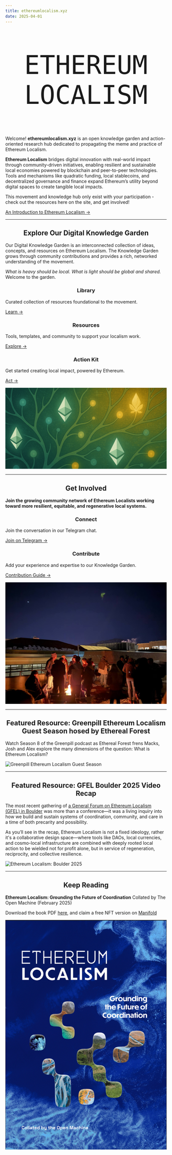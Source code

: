 ```yaml
---
title: ethereumlocalism.xyz
date: 2025-04-01
---
```


<style>

.page-header .popover-hint {
  display: none;
}

h1, h2, h3, h4, h5, h6 {
  text-align: center;
}



</style>

<div id="index-header" style="font-family: 'OnlyTrue', monospace; font-size: clamp(1.75rem, 10vw, 5rem); text-transform: uppercase; text-align: center; margin: 5rem auto; animation: ColorChange 15s infinite ease-in-out; ">Ethereum<br> Localism</div>

Welcome! **ethereumlocalism.xyz** is an open knowledge garden and action-oriented research hub dedicated to propagating the meme and practice of Ethereum Localism.

**Ethereum Localism** bridges digital innovation with real-world impact through community-driven initiatives, enabling resilient and sustainable local economies powered by blockchain and peer-to-peer technologies. Tools and mechanisms like quadratic funding, local stablecoins, and decentralized governance and finance expand Ethereum’s utility beyond digital spaces to create tangible local impacts.

This movement and knowledge hub only exist with your participation - check out the resources here on the site, and get involved!

[An Introduction to Ethereum Localism →](/introduction)

---

## Explore Our Digital Knowledge Garden

Our Digital Knowledge Garden is an interconnected collection of ideas, concepts, and resources on Ethereum Localism. The Knowledge Garden grows through community contributions and provides a rich, networked understanding of the movement.

_What is heavy should be local. What is light should be global and shared._ Welcome to the garden.

<div class="home-grid">
  <div class="home-card">
    <h3>Library</h3>
    <p>Curated collection of resources foundational to the movement.</p>
    <a href="/library">Learn →</a>
  </div>
  
  <div class="home-card">
    <h3>Resources</h3>
    <p>Tools, templates, and community to support your localism work.</p>
    <a href="/resources">Explore →</a>
  </div>

  <div class="home-card">
    <h3>Action Kit</h3>
    <p>Get started creating local impact, powered by Ethereum.</p>
    <a href="/introduction/action-kit">Act →</a>
  </div>
</div>

![](assets/knowledgegarden-v2.png)

---

## Get Involved

**Join the growing community network of Ethereum Localists working toward more resilient, equitable, and regenerative local systems.**

<div class="home-grid">
  <div class="home-card">
    <h3>Connect</h3>
    <p>Join the conversation in our Telegram chat.</p>
    <a href="https://t.me/+5Enk4J4d98MyMDkx">Join on Telegram →</a>
  </div>

  <div class="home-card">
    <h3>Contribute</h3>
    <p>Add your experience and expertise to our Knowledge Garden.</p>
    <a href="/contribution-guide">Contribution Guide →</a>
  </div>
</div>

![](assets/gfel-bouldercircle.jpg)

---
## Featured Resource: Greenpill Ethereum Localism Guest Season hosed by Ethereal Forest

Watch Season 8 of the Greenpill podcast as Ethereal Forest frens Macks, Josh and Alex explore the many dimensions of the question: What is Ethereum Localism?

![Greenpill Ethereum Localism Guest Season](https://www.youtube.com/watch?v=LR4ry8MzZGs)

---
## Featured Resource: GFEL Boulder 2025 Video Recap

The most recent gathering of [a General Forum on Ethereum Localism (GFEL) in Boulder](library/GFEL/GFEL-2025-Boulder-Documentation) was more than a conference—it was a living inquiry into how we build and sustain systems of coordination, community, and care in a time of both precarity and possibility.

As you’ll see in the recap, Ethereum Localism is not a fixed ideology, rather it's a collaborative design space—where tools like DAOs, local currencies, and cosmo-local infrastructure are combined with deeply rooted local action to be wielded not for profit alone, but in service of regeneration, reciprocity, and collective resilience.

![Ethereum Localism: Boulder 2025](https://youtu.be/1rGrFA1JTmo?si=NIGbXA9AW5RTYcRZ)

---

## Keep Reading

**Ethereum Localism: Grounding the Future of Coordination**
Collated by The Open Machine (February 2025)

Download the book PDF [here](https://qxvqdga4v2uhlcgh7bvl5m6rukrhmesy6uzingqov76jw5miy3ka.arweave.net/hesBmByuqHWIx_hqvrPRoqJ2Elj1MoaaDq_8m3WIxtQ), and claim a free NFT version on [Manifold](https://app.manifold.xyz/c/ethereum-localism)

![](assets/ELbookcover.png)
